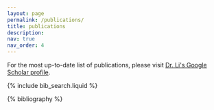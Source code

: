 ```yaml
---
layout: page
permalink: /publications/
title: publications
description:
nav: true
nav_order: 4
---
```

For the most up-to-date list of publications, please visit <a href="https://scholar.google.com/citations?user=TxurO5wAAAAJ" target="_blank" rel="noopener">Dr. Li's Google Scholar profile</a>.

<!-- _pages/publications.md -->

<!-- Bibsearch Feature -->

{% include bib_search.liquid %}

<div class="publications">

{% bibliography %}

</div>
